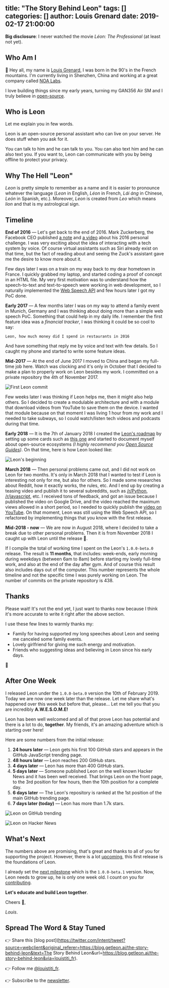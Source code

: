 title: "The Story Behind Leon"
tags: []
categories: []
author: Louis Grenard
date: 2019-02-17 21:00:00
---
**Big disclosure**: I never watched the movie *Léon: The Professional* (at least not yet).

## Who Am I

👋 Hey all, my name is [Louis Grenard](https://twitter.com/louistiti_fr), I was born in the 90's in the French mountains. I'm currently living in Shenzhen, China and working at a great company called [NOA Labs](https://www.noa-labs.com).

I love building things since my early years, turning my GAN356 Air SM and I truly believe in [open-source](https://github.com/louistiti).

## Who is Leon

Let me explain you in few words.

Leon is an open-source personal assistant who can live on your server. He does stuff when you ask for it.

You can talk to him and he can talk to you. You can also text him and he can also text you. If you want to, Leon can communicate with you by being offline to protect your privacy.

## Why The Hell "Leon"

*Leon* is pretty simple to remember as a name and it is easier to pronounce whatever the language (*Leon* in English, *Léon* in French, *Lái áng* in Chinese, *León* in Spanish, etc.). Moreover, *Leon* is created from *Leo* which means *lion* and that is my astrological sign.

## Timeline

**End of 2016** *—* Let's get back to the end of 2016. Mark Zuckerberg, the Facebook CEO published [a note](https://www.facebook.com/notes/mark-zuckerberg/building-jarvis/10154361492931634/) and [a video](https://www.facebook.com/zuck/videos/10103351034741311/) about his 2016 personal challenge. I was very exciting about the idea of interacting with a tech system by voice. Of course virtual assistants such as Siri already exist on that time, but the fact of reading about and seeing the Zuck's assistant gave me the desire to know more about it.

Few days later I was on a train on my way back to my dear hometown in France. I quickly grabbed my laptop, and started coding a proof of concept in an HTML file. My very first motivation was to understand how the speech-to-text and text-to-speech were working in web development, so I naturally implemented the [Web Speech API](https://developer.mozilla.org/en-US/docs/Web/API/Web_Speech_API) and few hours later I got my PoC done.

**Early 2017** *—* A few months later I was on my way to attend a family event in Munich, Germany and I was thinking about doing more than a simple web speech PoC. Something that could help in my daily life. I remember the first feature idea was a *financial tracker*, I was thinking it could be so cool to say:

```
Leon, how much money did I spend in restaurants in 2016
```

And have something that reply me by voice and text with few details. So I caught my phone and started to write some feature ideas.

**Mid-2017** *—* At the end of June 2017 I moved to China and began my full-time job here. Watch was clocking and it's only in October that I decided to make a plan to properly work on Leon besides my work. I committed on a private repository the 4th of November 2017.

![First Leon commit](/images/20190217/first_commit.png)

Few weeks later I was thinking if Leon helps me, then it might also help others. So I decided to create a modulable architecture and with a module that download videos from YouTube to save them on the device. I wanted that module because on that moment I was living 1 hour from my work and I needed to take subways, so I could watch/listen tech videos and podcasts during that time.

**Early 2018** *—* It is the 7th of January 2018 I created the [Leon's roadmap](https://roadmap.getleon.ai) by setting up some cards such as [this one](https://trello.com/c/wt8W83AV/85-%F0%9F%93%9D-open-source) and started to document myself about open-source ecosystems *(I highly recommend you [Open Source Guides](https://opensource.guide/))*. On that time, here is how Leon looked like:

![Leon's beginning](/images/20190217/beginning.gif)

**March 2018** *—* Then personal problems came out, and I did not work on Leon for two months. It's only in March 2018 that I wanted to test if Leon is interesting not only for me, but also for others. So I made some researches about Reddit, how it exactly works, the rules, etc. And I end up by creating a teasing video and publish it to several subreddits, such as [/r/Python](https://www.reddit.com/r/Python/comments/85axig/im_building_l%C3%A9on_an_opensource_personal_assistant/), [/r/javascript](https://www.reddit.com/r/javascript/comments/85aso8/teasing_im_building_l%C3%A9on_an_opensource_personal/), etc. I received tons of feedback, and got an issue because I published the video on Google Drive, and the video reached the maximum views allowed in a short period, so I needed to quickly publish the [video on YouTube](https://www.youtube.com/watch?v=1B7JMBPZ0qI). On that moment, Leon was still using the Web Speech API, so I refactored by implementing things that you know with the first release.

**Mid-2018 - now** *—* We are now in August 2018, where I decided to take a break due to other personal problems. Then it is from November 2018 I caught up with Leon until the release 🎉.

If I compile the total of working time I spent on the Leon's `1.0.0-beta.0` release. The result is **11 months**, that includes: week-ends, early morning during weekdays (between 6am to 8am) before starting my lovely full-time work, and also at the end of the day after gym. And of course this result also includes days out of the computer. This number represents the whole timeline and not the specific time I was purely working on Leon. The number of commits on the private repository is 438.

## Thanks

Please wait! It's not the end yet, I just want to thanks now because I think it's more accurate to write it right after the above section.

I use these few lines to warmly thanks my:

- Family for having supported my long speeches about Leon and seeing me canceled some family events.
- Lovely girlfriend for giving me such energy and motivation.
- Friends who suggesting ideas and believing in Leon since his early days.

💙

## After One Week

I released Leon under the `1.0.0-beta.0` version the 10th of February 2019. Today we are now one week later than the release. Let me share what's happened over this week but before that, please... Let me tell you that you are incredibly **A.W.E.S.O.M.E!**

Leon has been well welcomed and all of that prove Leon has potential and there is a lot to do, **together**. My friends, it's an amazing adventure which is starting over here!

Here are some numbers from the initial release:

1. **24 hours later** *—* Leon gets his first 100 GitHub stars and appears in the GitHub JavaScript trending page.
2. **48 hours later** *—* Leon reaches 200 GitHub stars.
3. **4 days later** *—* Leon has more than 400 GitHub stars.
4. **5 days later** *—* Someone published Leon on the well known Hacker News and it has been well received. That brings Leon on the front page, to the 3rd position for few hours, then the 10th position for a complete day.
5. **6 days later** *—* The Leon's repository is ranked at the 1st position of the main GitHub trending page.
6. **7 days later (today)** *—* Leon has more than 1.7k stars.

![Leon on GitHub trending](/images/20190217/leon_gh_trending.png)

![Leon on Hacker News](/images/20190217/leon_hn.png)

## What's Next 

The numbers above are promising, that's great and thanks to all of you for supporting the project. However, there is a lot [upcoming](https://roadmap.getleon.ai), this first release is the foundations of Leon.

I already set the [next milestone](https://github.com/leon-ai/leon/milestone/1) which is the `1.0.0-beta.1` version. Now, Leon needs to grow up, he is only one week old. I count on you for [contributing](https://github.com/leon-ai/leon/blob/develop/.github/CONTRIBUTING.md).

**Let's educate and build Leon together**.

Cheers 🍻,

*Louis*.

## Spread The Word & Stay Tuned

👉 Share this [blog post](https://twitter.com/intent/tweet?source=webclient&original_referer=https://blog.getleon.ai/the-story-behind-leon&text=The Story Behind Leon&url=https://blog.getleon.ai/the-story-behind-leon&via=louistiti_fr).

👉 Follow me [@louistiti_fr](https://twitter.com/louistiti_fr).

👉 Subscribe to the [newsletter](https://getleon.ai).
